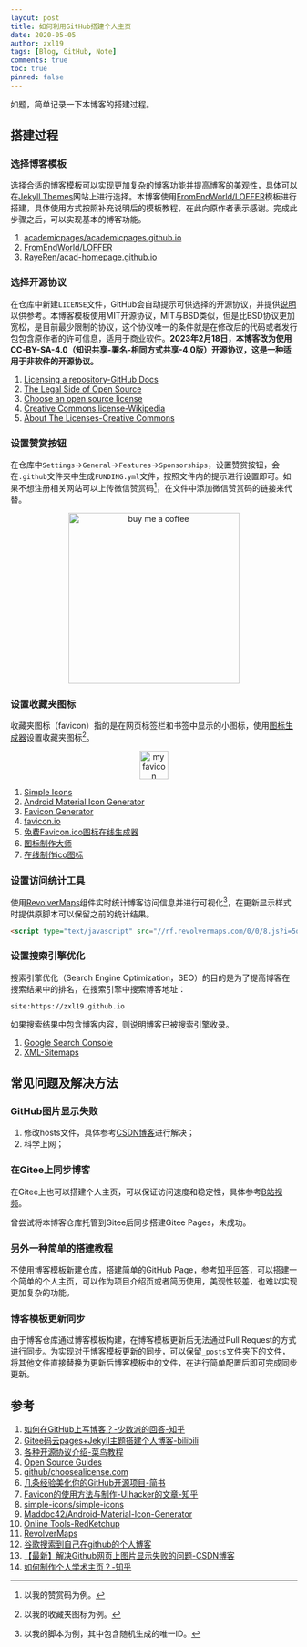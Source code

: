 ```yaml
---
layout: post
title: 如何利用GitHub搭建个人主页
date: 2020-05-05
author: zxl19
tags: [Blog, GitHub, Note]
comments: true
toc: true
pinned: false
---
```


如题，简单记录一下本博客的搭建过程。

<!-- more -->

## 搭建过程

### 选择博客模板

选择合适的博客模板可以实现更加复杂的博客功能并提高博客的美观性，具体可以在[Jekyll Themes](http://jekyllthemes.org)网站上进行选择。本博客使用[FromEndWorld/LOFFER](https://github.com/FromEndWorld/LOFFER)模板进行搭建，具体使用方式按照补充说明后的模板教程，在此向原作者表示感谢。完成此步骤之后，可以实现基本的博客功能。

1. [academicpages/academicpages.github.io](https://github.com/academicpages/academicpages.github.io)
2. [FromEndWorld/LOFFER](https://github.com/FromEndWorld/LOFFER)
3. [RayeRen/acad-homepage.github.io](https://github.com/RayeRen/acad-homepage.github.io)

### 选择开源协议

在仓库中新建`LICENSE`文件，GitHub会自动提示可供选择的开源协议，并提供[说明](https://choosealicense.com)以供参考。本博客模板使用MIT开源协议，MIT与BSD类似，但是比BSD协议更加宽松，是目前最少限制的协议，这个协议唯一的条件就是在修改后的代码或者发行包包含原作者的许可信息，适用于商业软件。**2023年2月18日，本博客改为使用CC-BY-SA-4.0（知识共享-署名-相同方式共享-4.0版）开源协议，这是一种适用于非软件的开源协议。**

1. [Licensing a repository-GitHub Docs](https://docs.github.com/en/repositories/managing-your-repositorys-settings-and-features/customizing-your-repository/licensing-a-repository)
2. [The Legal Side of Open Source](https://opensource.guide/legal/)
3. [Choose an open source license](https://choosealicense.com)
4. [Creative Commons license-Wikipedia](https://en.wikipedia.org/wiki/Creative_Commons_license)
5. [About The Licenses-Creative Commons](https://creativecommons.org/licenses/)

### 设置赞赏按钮

在仓库中`Settings`->`General`->`Features`->`Sponsorships`，设置赞赏按钮，会在`.github`文件夹中生成`FUNDING.yml`文件，按照文件内的提示进行设置即可。如果不想注册相关网站可以上传微信赞赏码[^1]，在文件中添加微信赞赏码的链接来代替。

<p align="center">
    <a href="https://zxl19.github.io">
        <img src="https://raw.githubusercontent.com/zxl19/zxl19.github.io/master/images/funding.png" alt="buy me a coffee" width="300">
    </a>
</p>

[^1]: 以我的赞赏码为例。

### 设置收藏夹图标

收藏夹图标（favicon）指的是在网页标签栏和书签中显示的小图标，使用[图标生成器](https://android-material-icon-generator.bitdroid.de)设置收藏夹图标[^2]。

<p align="center">
    <a href="https://zxl19.github.io">
        <img src="https://raw.githubusercontent.com/zxl19/zxl19.github.io/master/images/icon.png" alt="my favicon" width="50">
    </a>
</p>

[^2]: 以我的收藏夹图标为例。

1. [Simple Icons](https://simpleicons.org)
2. [Android Material Icon Generator](https://android-material-icon-generator.bitdroid.de)
3. [Favicon Generator](https://redketchup.io/favicon-generator)
4. [favicon.io](https://favicon.io)
5. [免费Favicon.ico图标在线生成器](https://www.logosc.cn/logo/favicon)
6. [图标制作大师](https://geticon.cn)
7. [在线制作ico图标](https://www.bitbug.net)

### 设置访问统计工具

使用[RevolverMaps](https://www.revolvermaps.com)组件实时统计博客访问信息并进行可视化[^3]，在更新显示样式时提供原脚本可以保留之前的统计结果。

```html
<script type="text/javascript" src="//rf.revolvermaps.com/0/0/8.js?i=5qjglzc21e9&amp;m=0&amp;c=ff0000&amp;cr1=ffffff&amp;f=arial&amp;l=33" async="async"></script>
```

[^3]: 以我的脚本为例，其中包含随机生成的唯一ID。

### 设置搜索引擎优化

搜索引擎优化（Search Engine Optimization，SEO）的目的是为了提高博客在搜索结果中的排名，在搜索引擎中搜索博客地址：

```text
site:https://zxl19.github.io
```

如果搜索结果中包含博客内容，则说明博客已被搜索引擎收录。

1. [Google Search Console](https://search.google.com/search-console/about)
2. [XML-Sitemaps](https://www.xml-sitemaps.com)

## 常见问题及解决方法

### GitHub图片显示失败

1. 修改hosts文件，具体参考[CSDN博客](https://blog.csdn.net/qq_38232598/article/details/91346392)进行解决；
2. 科学上网；

### 在Gitee上同步博客

在Gitee上也可以搭建个人主页，可以保证访问速度和稳定性，具体参考[B站视频](https://www.bilibili.com/video/BV1cJ411h7q3)。

曾尝试将本博客仓库托管到Gitee后同步搭建Gitee Pages，未成功。

### 另外一种简单的搭建教程

不使用博客模板新建仓库，搭建简单的GitHub Page，参考[知乎回答](https://www.zhihu.com/question/20962496/answer/677815713)，可以搭建一个简单的个人主页，可以作为项目介绍页或者简历使用，美观性较差，也难以实现更加复杂的功能。

### 博客模板更新同步

由于博客仓库通过博客模板构建，在博客模板更新后无法通过Pull Request的方式进行同步。为实现对于博客模板更新的同步，可以保留`_posts`文件夹下的文件，将其他文件直接替换为更新后博客模板中的文件，在进行简单配置后即可完成同步更新。

## 参考

1. [如何在GitHub上写博客？-少数派的回答-知乎](https://www.zhihu.com/question/20962496/answer/677815713)
2. [Gitee码云pages+Jekyll主题搭建个人博客-bilibili](https://www.bilibili.com/video/BV1cJ411h7q3)
3. [各种开源协议介绍-菜鸟教程](https://www.runoob.com/w3cnote/open-source-license.html)
4. [Open Source Guides](https://opensource.guide)
5. [github/choosealicense.com](https://github.com/github/choosealicense.com)
6. [几条经验美化你的GitHub开源项目-简书](https://www.jianshu.com/p/d587b91bacb3)
7. [Favicon的使用方法与制作-UIhacker的文章-知乎](https://zhuanlan.zhihu.com/p/50613376)
8. [simple-icons/simple-icons](https://github.com/simple-icons/simple-icons)
9. [Maddoc42/Android-Material-Icon-Generator](https://github.com/Maddoc42/Android-Material-Icon-Generator)
10. [Online Tools-RedKetchup](https://redketchup.io)
11. [RevolverMaps](https://www.revolvermaps.com)
12. [谷歌搜索到自己在github的个人博客](https://fgc346.github.io/2023/04/13/OwnSiteByGoogleSearch/)
13. [【最新】解决Github网页上图片显示失败的问题-CSDN博客](https://blog.csdn.net/qq_38232598/article/details/91346392)
14. [如何制作个人学术主页？-知乎](https://www.zhihu.com/question/281476526)
